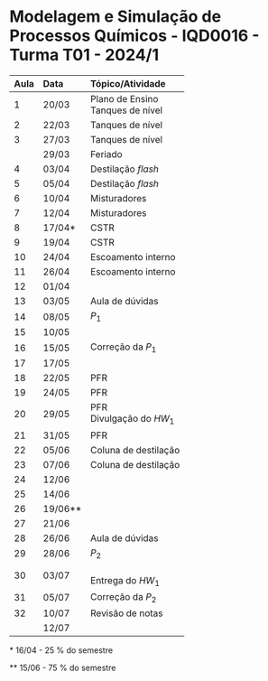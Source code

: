 # Modelagem e Simulação de Processos Químicos - IQD0016 - Turma T01 - 2024/1

| Aula | Data | Tópico/Atividade |
| :--- | :--- | :--- |
| 1 | 20/03 | Plano de Ensino <br> Tanques de nível |
| 2 | 22/03 | Tanques de nível |
| 3 | 27/03 | Tanques de nível |
| | 29/03 | Feriado |
| 4 | 03/04 | Destilação *flash* |
| 5 | 05/04 | Destilação *flash* |
| 6 | 10/04 | Misturadores |
| 7 | 12/04 | Misturadores |
| 8 | 17/04* | CSTR |
| 9 | 19/04 | CSTR |
| 10 | 24/04 | Escoamento interno |
| 11 | 26/04 | Escoamento interno |
| 12 | 01/04 |  |
| 13 | 03/05 | Aula de dúvidas |
| 14 | 08/05 | *P*<sub>1</sub> |
| 15 | 10/05 |  |
| 16 | 15/05 | Correção da *P*<sub>1</sub> |
| 17 | 17/05 |  |
| 18 | 22/05 | PFR |
| 19 | 24/05 | PFR |
| 20 | 29/05 | PFR <br> Divulgação do *HW*<sub>1</sub> |
| 21 | 31/05 | PFR |
| 22 | 05/06 | Coluna de destilação |
| 23 | 07/06 | Coluna de destilação |
| 24 | 12/06 |  |
| 25 | 14/06 |  |
| 26 | 19/06** |  |
| 27 | 21/06 |  |
| 28 | 26/06 | Aula de dúvidas |
| 29 | 28/06 | *P*<sub>2</sub> |
| 30 | 03/07 |  <br> Entrega do *HW*<sub>1</sub> |
| 31 | 05/07 | Correção da *P*<sub>2</sub> |
| 32 | 10/07 | Revisão de notas |
|  | 12/07 |  |

\* 16/04 - 25 % do semestre

\** 15/06 - 75 % do semestre
